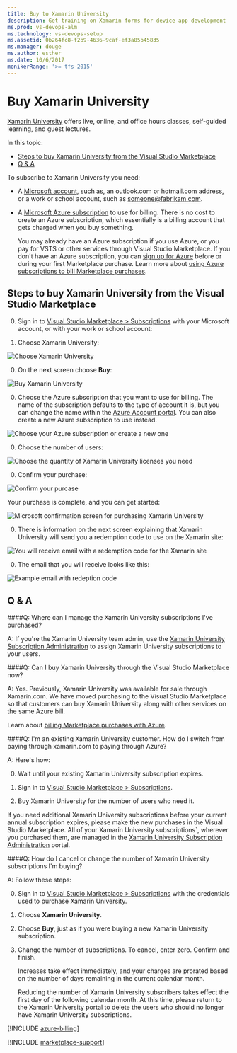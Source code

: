 ```yaml
---
title: Buy to Xamarin University
description: Get training on Xamarin forms for device app development
ms.prod: vs-devops-alm
ms.technology: vs-devops-setup
ms.assetid: 0b264fc8-f2b9-4636-9caf-ef3a85b45835
ms.manager: douge
ms.author: esther
ms.date: 10/6/2017
monikerRange: '>= tfs-2015'
---
```



# Buy Xamarin University

[Xamarin University](https://www.xamarin.com/university) offers live, online, and office hours classes, self-guided learning,
and guest lectures.

In this topic:

 * [Steps to buy Xamarin University from the Visual Studio Marketplace](#buy-it)
 * [Q & A](#q-n-a)

To subscribe to Xamarin University you need:

*	A [Microsoft account](https://www.microsoft.com/account), such as, an outlook.com or hotmail.com address,
or a work or school account, such as someone@fabrikam.com.

*	A [Microsoft Azure subscription](https://azure.microsoft.com/en-us/pricing/purchase-options/) 
to use for billing.  There is no cost to create an Azure subscription, which essentially is a billing account
that gets charged when you buy something.

	You may already have an Azure subscription if you use Azure, or you pay for VSTS or other 
	services through Visual Studio Marketplace.  If you don't have an Azure subscription, you can 
	[sign up for Azure](https://portal.azure.com) 
	before or during your first Marketplace purchase. Learn more about 
	[using Azure subscriptions to bill Marketplace purchases](#azure-billing).


<a name="buy-it"></a>
##	Steps to buy Xamarin University from the Visual Studio Marketplace

0.	Sign in to 
[Visual Studio Marketplace > Subscriptions](https://marketplace.visualstudio.com/subscriptions) 
with your Microsoft account, or with your work or school account:

0. Choose Xamarin University:

 ![Choose Xamarin University](_img/xamarin/01-marketplace.png)

0. On the next screen choose **Buy**:

 ![Buy Xamarin University](_img/xamarin/02-xamarin-univ.png)

0. Choose the Azure subscription that you want to use for billing.  The name of the subscription defaults to the type of account it is, but you can change the name within the [Azure Account portal](https://portal.azure.com).  You can also create a new Azure subscription to use instead.

 ![Choose your Azure subscription or create a new one](_img/xamarin/03-xamarin-id.png)

0. Choose the number of users:

 ![Choose the quantity of Xamarin University licenses you need](_img/xamarin/04-xamarin-quantity.png)

0. Confirm your purchase:

 ![Confirm your purcase](_img/xamarin/05-xamarin-confirm.png)

 Your purchase is complete, and you can get started:

 ![Microsoft confirmation screen for purchasing Xamarin University](_img/xamarin/06-ms-confirm.png)

0. There is information on the next screen explaining that Xamarin University will send you a redemption
code to use on the Xamarin site:

 ![You will receive email with a redemption code for the Xamarin site](_img/xamarin/07-email-notice.png)

0. The email that you will receive looks like this:

 ![Example email with redeption code](_img/xamarin/08-xamarin-email.png)


<a name="q-n-a"></a>

## Q & A

####Q:  Where can I manage the Xamarin University subscriptions I've purchased?

A: If you're the Xamarin University team admin, use the [Xamarin University Subscription Administration](https://university.xamarin.com/subscriptions) to assign Xamarin University subscriptions to your users.


####Q:	Can I buy Xamarin University through the Visual Studio Marketplace now?

A: Yes.  Previously, Xamarin University was available for sale through Xamarin.com. We have moved purchasing to the Visual Studio Marketplace so that customers can buy Xamarin University along with other services on the same Azure bill.

Learn about [billing Marketplace purchases with Azure](#azure-billing).


####Q:	I'm an existing Xamarin University customer.  How do I switch from paying through xamarin.com to paying through Azure?

A: Here's how:

0. Wait until your existing Xamarin University subscription expires.

0. Sign in to [Visual Studio Marketplace > Subscriptions](https://marketplace.visualstudio.com/subscriptions).

0. Buy Xamarin University for the number of users who need it.

  If you need additional Xamarin University subscriptions before your current annual subscription expires, 
  please make the new purchases in the Visual Studio Marketplace. All of your Xamarin University subscriptions`, 
  wherever you purchased them, are managed in the [Xamarin University Subscription Administration](https://university.xamarin.com/subscriptions) portal.


####Q:	How do I cancel or change the number of Xamarin University subscriptions I'm buying?

A: Follow these steps:

0. Sign in to [Visual Studio Marketplace > Subscriptions](https://marketplace.visualstudio.com/subscriptions) 
with the credentials used to purchase Xamarin University.

0. Choose **Xamarin University**.

0. Choose **Buy**, just as if you were buying a new Xamarin University subscription.

0. Change the number of subscriptions. To cancel, enter zero.  Confirm and finish.

	Increases take effect immediately, and your charges are prorated based on the number of days remaining in the current 
	calendar month.
	
	Reducing the number of Xamarin University subscribers takes effect the first day of the following calendar month. At
	this time, please return to the Xamarin University portal to delete the users who should no longer have 
	Xamarin University subscriptions.


<a name="azure-billing"></a>

[!INCLUDE [azure-billing](_shared/qa-azure-billing.md)]

[!INCLUDE [marketplace-support](_shared/qa-marketplace-support.md)]
